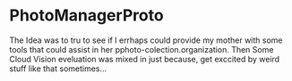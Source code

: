 # PhotoManagerProto
The Idea was to tru to see if I errhaps could provide my mother with some tools that could assist in her pphoto-colection.organization. 
Then Some Cloud Vision eveluation was mixed in just because, get exccited by weird stuff like that sometimes...
